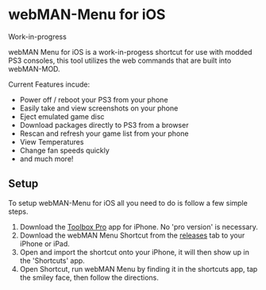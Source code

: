 # webMAN-Menu for iOS
Work-in-progress

webMAN Menu for iOS is a work-in-progess shortcut for use with modded PS3 consoles, this tool utilizes the web commands that are built into webMAN-MOD.

Current Features incude:
- Power off / reboot your PS3 from your phone
- Easily take and view screenshots on your phone
- Eject emulated game disc
- Download packages directly to PS3 from a browser
- Rescan and refresh your game list from your phone
- View Temperatures
- Change fan speeds quickly
- and much more!

## Setup
To setup webMAN-Menu for iOS all you need to do is follow a few simple steps.

1. Download the [Toolbox Pro](https://apps.apple.com/app/id1476205977) app for iPhone. No 'pro version' is necessary.
2. Download the webMAN Menu Shortcut from the [releases](https://github.com/elisha1099/webMAN-Menu/releases) tab to your iPhone or iPad.
3. Open and import the shortcut onto your iPhone, it will then show up in the 'Shortcuts' app.
4. Open Shortcut, run webMAN Menu by finding it in the shortcuts app, tap the smiley face, then follow the directions.
